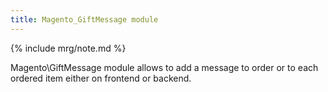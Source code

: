 ```yaml
---
title: Magento_GiftMessage module
---
```


{% include mrg/note.md %}

Magento\GiftMessage module allows to add a message to order or to each ordered item either on frontend or backend.

